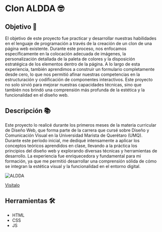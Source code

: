 # Clon ALDDA 🤓  

## Objetivo 🚀  
El objetivo de este proyecto fue practicar y desarrollar nuestras habilidades en el lenguaje de programación a través de la creación de un clon de una página web existente. Durante este proceso, nos enfocamos específicamente en la colocación adecuada de imágenes, la personalización detallada de la paleta de colores y la disposición estratégica de los elementos dentro de la página. A lo largo de esta experiencia, también aprendimos a construir un formulario completamente desde cero, lo que nos permitió afinar nuestras competencias en la estructuración y codificación de componentes interactivos. Este proyecto no solo sirvió para mejorar nuestras capacidades técnicas, sino que también nos brindó una comprensión más profunda de la estética y la funcionalidad en el diseño web.  

## Descripción 📚  
Este proyecto lo realicé durante los primeros meses de la materia curricular de Diseño Web, que forma parte de la carrera que cursé sobre Diseño y Comunicación Visual en la Universidad Marista de Querétaro (UMQ). Durante este período inicial, me dediqué intensamente a aplicar los conceptos teóricos aprendidos en clase, llevando a la práctica los principios del diseño web y explorando diversas técnicas y herramientas de desarrollo. La experiencia fue enriquecedora y fundamental para mi formación, ya que me permitió desarrollar una comprensión sólida de cómo se integran la estética visual y la funcionalidad en el entorno digital.  

![ALDDA](ALDDA.png)  

[Visítalo](https://yunuenolvera.netlify.app)  

## Herramientas 🛠️
- HTML  
- CSS
- JS
